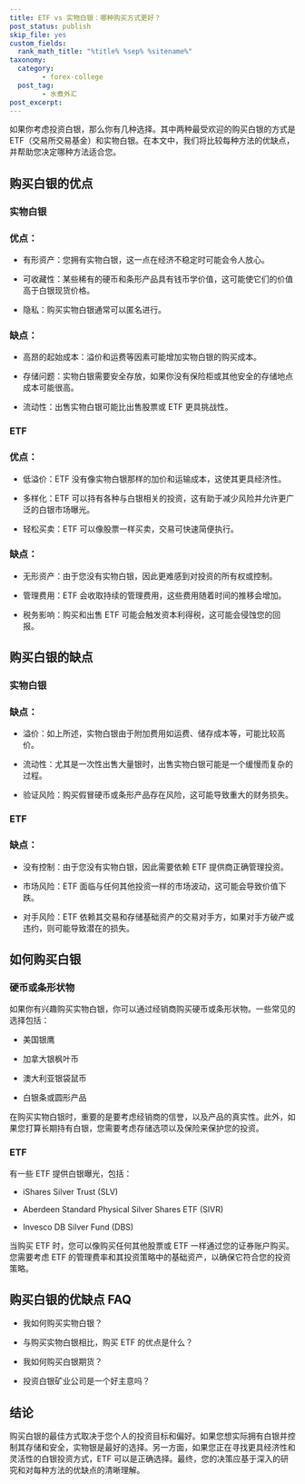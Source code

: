 ```yaml
---
title: ETF vs 实物白银：哪种购买方式更好？
post_status: publish
skip_file: yes
custom_fields:
  rank_math_title: "%title% %sep% %sitename%"
taxonomy:
  category:
        - forex-college
  post_tag:
        - 水煮外汇
post_excerpt: 
---
```

如果你考虑投资白银，那么你有几种选择。其中两种最受欢迎的购买白银的方式是 ETF（交易所交易基金）和实物白银。在本文中，我们将比较每种方法的优缺点，并帮助您决定哪种方法适合您。

## 购买白银的优点

### 实物白银

### 优点：

* 有形资产：您拥有实物白银，这一点在经济不稳定时可能会令人放心。

* 可收藏性：某些稀有的硬币和条形产品具有钱币学价值，这可能使它们的价值高于白银现货价格。

* 隐私：购买实物白银通常可以匿名进行。

### 缺点：

* 高昂的起始成本：溢价和运费等因素可能增加实物白银的购买成本。

* 存储问题：实物白银需要安全存放，如果你没有保险柜或其他安全的存储地点成本可能很高。

* 流动性：出售实物白银可能比出售股票或 ETF 更具挑战性。

### ETF

### 优点：

* 低溢价：ETF 没有像实物白银那样的加价和运输成本，这使其更具经济性。

* 多样化：ETF 可以持有各种与白银相关的投资，这有助于减少风险并允许更广泛的白银市场曝光。

* 轻松买卖：ETF 可以像股票一样买卖，交易可快速简便执行。

### 缺点：

* 无形资产：由于您没有实物白银，因此更难感到对投资的所有权或控制。

* 管理费用：ETF 会收取持续的管理费用，这些费用随着时间的推移会增加。

* 税务影响：购买和出售 ETF 可能会触发资本利得税，这可能会侵蚀您的回报。

## 购买白银的缺点

### 实物白银

### 缺点：

* 溢价：如上所述，实物白银由于附加费用如运费、储存成本等，可能比较高价。

* 流动性：尤其是一次性出售大量银时，出售实物白银可能是一个缓慢而复杂的过程。

* 验证风险：购买假冒硬币或条形产品存在风险，这可能导致重大的财务损失。

### ETF

### 缺点：

* 没有控制：由于您没有实物白银，因此需要依赖 ETF 提供商正确管理投资。

* 市场风险：ETF 面临与任何其他投资一样的市场波动，这可能会导致价值下跌。

* 对手风险：ETF 依赖其交易和存储基础资产的交易对手方，如果对手方破产或违约，则可能导致潜在的损失。

## 如何购买白银

### 硬币或条形状物

如果你有兴趣购买实物白银，你可以通过经销商购买硬币或条形状物。一些常见的选择包括：

* 美国银鹰

* 加拿大银枫叶币

* 澳大利亚银袋鼠币

* 白银条或圆形产品

在购买实物白银时，重要的是要考虑经销商的信誉，以及产品的真实性。此外，如果您打算长期持有白银，您需要考虑存储选项以及保险来保护您的投资。

### ETF

有一些 ETF 提供白银曝光，包括：

* iShares Silver Trust (SLV)

* Aberdeen Standard Physical Silver Shares ETF (SIVR)

* Invesco DB Silver Fund (DBS)

当购买 ETF 时，您可以像购买任何其他股票或 ETF 一样通过您的证券账户购买。您需要考虑 ETF 的管理费率和其投资策略中的基础资产，以确保它符合您的投资策略。

## 购买白银的优缺点 FAQ

* 我如何购买实物白银？

* 与购买实物白银相比，购买 ETF 的优点是什么？

* 我如何购买白银期货？

* 投资白银矿业公司是一个好主意吗？

## 结论

购买白银的最佳方式取决于您个人的投资目标和偏好。如果您想实际拥有白银并控制其存储和安全，实物银是最好的选择。另一方面，如果您正在寻找更具经济性和灵活性的白银投资方式，ETF 可以是正确选择。最终，您的决策应基于深入的研究和对每种方法的优缺点的清晰理解。
